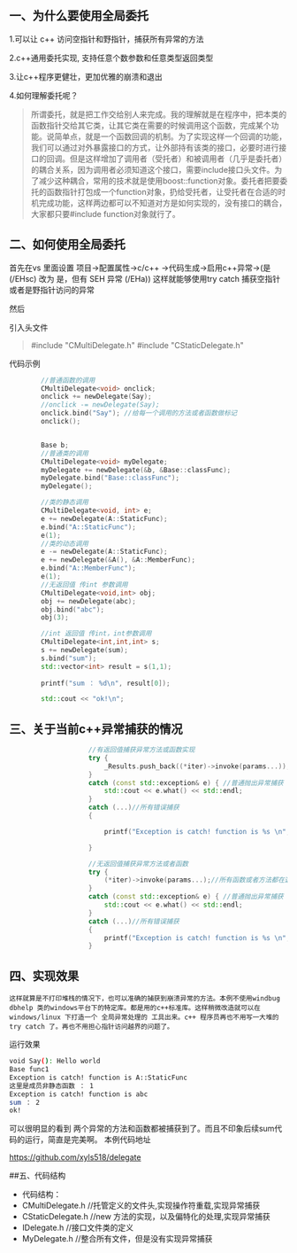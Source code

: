 ## 一、为什么要使用全局委托
1.可以让 c++ 访问空指针和野指针，捕获所有异常的方法

2.c++通用委托实现, 支持任意个数参数和任意类型返回类型

3.让c++程序更健壮，更加优雅的崩溃和退出

4.如何理解委托呢？

> 所谓委托，就是把工作交给别人来完成。我的理解就是在程序中，把本类的函数指针交给其它类，让其它类在需要的时候调用这个函数，完成某个功能。说简单点，就是一个函数回调的机制。为了实现这样一个回调的功能，我们可以通过对外暴露接口的方式，让外部持有该类的接口，必要时进行接口的回调。但是这样增加了调用者（受托者）和被调用者（几乎是委托者）的耦合关系，因为调用者必须知道这个接口，需要include接口头文件。为了减少这种耦合，常用的技术就是使用boost::function对象。委托者把要委托的函数指针打包成一个function对象，扔给受托者，让受托者在合适的时机完成功能，这样两边都可以不知道对方是如何实现的，没有接口的耦合，大家都只要#include function对象就行了。

## 二、如何使用全局委托
首先在vs 里面设置 项目->配置属性->c/c++ ->代码生成->启用c++异常->(是 (/EHsc) 改为 是，但有 SEH 异常 (/EHa)) 这样就能够使用try catch 捕获空指针或者是野指针访问的异常

然后

引入头文件
> #include "CMultiDelegate.h"
> #include "CStaticDelegate.h"

代码示例
```cpp
		//普通函数的调用
		CMultiDelegate<void> onclick;
		onclick += newDelegate(Say);
		//onclick -= newDelegate(Say);
		onclick.bind("Say"); //给每一个调用的方法或者函数做标记
		onclick();


		Base b;
		//普通类的调用
		CMultiDelegate<void> myDelegate;
		myDelegate += newDelegate(&b, &Base::classFunc);
		myDelegate.bind("Base::classFunc");
		myDelegate();

		//类的静态调用
		CMultiDelegate<void, int> e;
		e += newDelegate(A::StaticFunc);
		e.bind("A::StaticFunc");
		e(1);
		//类的动态调用
		e -= newDelegate(A::StaticFunc);
		e += newDelegate(&A(), &A::MemberFunc);
		e.bind("A::MemberFunc");
		e(1);
		//无返回值 传int 参数调用
		CMultiDelegate<void,int> obj;
		obj += newDelegate(abc);
		obj.bind("abc");
		obj(3);

		//int 返回值 传int，int参数调用
		CMultiDelegate<int,int,int> s;
		s += newDelegate(sum);
		s.bind("sum");
		std::vector<int> result = s(1,1);
		
		printf("sum ： %d\n", result[0]);

		std::cout << "ok!\n";
```
## 三、关于当前c++异常捕获的情况
```cpp
					//有返回值捕获异常方法或函数实现
					try {
						_Results.push_back((*iter)->invoke(params...));
					}
					catch (const std::exception& e) { //普通抛出异常捕获
						std::cout << e.what() << std::endl;
					}
					catch (...)//所有错误捕获
					{

						printf("Exception is catch! function is %s \n", funcName.c_str());

					}
```

```cpp
					//无返回值捕获异常方法或者函数
					try {
						(*iter)->invoke(params...);//所有函数或者方法都在这里执行
					}
					catch (const std::exception& e) { //普通抛出异常捕获
						std::cout << e.what() << std::endl;
					}
					catch (...)//所有错误捕获
					{
						printf("Exception is catch! function is %s \n", funcName.c_str());
					}
```
## 四、实现效果
	这样就算是不打印堆栈的情况下，也可以准确的捕获到崩溃异常的方法。本例不使用windbug dbhelp 类的windows平台下的特定库。都是用的c++标准库。这样稍微改造就可以在windows/linux 下打造一个 全局异常处理的 工具出来。c++ 程序员再也不用写一大堆的try catch 了。再也不用担心指针访问越界的问题了。

运行效果
```bash
void Say(): Hello world
Base func1
Exception is catch! function is A::StaticFunc
这里是成员非静态函数 ： 1
Exception is catch! function is abc
sum ： 2
ok!
```

可以很明显的看到 两个异常的方法和函数都被捕获到了。而且不印象后续sum代码的运行，简直是完美啊。
本例代码地址

https://github.com/xyls518/delegate

##五、代码结构
- 代码结构：
- CMultiDelegate.h //托管定义的文件头,实现操作符重载,实现异常捕获
- CStaticDelegate.h //new 方法的实现，以及偏特化的处理,实现异常捕获
- IDelegate.h //接口文件类的定义
- MyDelegate.h //整合所有文件，但是没有实现异常捕获